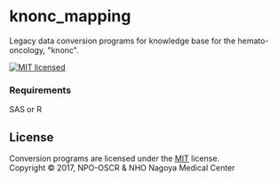 knonc_mapping
=============
Legacy data conversion programs for knowledge base for the hemato-oncology, "knonc".

[![MIT licensed][shield-license]](#)


### Requirements
SAS or R

License
-------
Conversion programs are licensed under the [MIT](#) license.  
Copyright &copy; 2017, NPO-OSCR & NHO Nagoya Medical Center

[shield-license]: https://img.shields.io/badge/license-MIT-blue.svg
